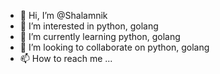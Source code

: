 - 👋 Hi, I’m @Shalamnik
- 👀 I’m interested in python, golang
- 🌱 I’m currently learning python, golang
- 💞️ I’m looking to collaborate on python, golang
- 📫 How to reach me ...

<!---
Shalamnik/Shalamnik is a ✨ special ✨ repository because its `README.md` (this file) appears on your GitHub profile.
You can click the Preview link to take a look at your changes.
--->
